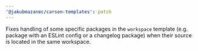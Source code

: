```yaml
---
'@jakubmazanec/carson-templates': patch
---
```


Fixes handling of some specific packages in the `workspace` template (e.g. package with an ESLint
config or a changelog package) when their source is located in the same workspace.
